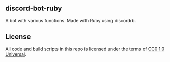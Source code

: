 ## discord-bot-ruby
A bot with various functions. Made with Ruby using discordrb.

## License

All code and build scripts in this repo is licensed under the terms of [CC0 1.0 Universal](https://creativecommons.org/publicdomain/zero/1.0/).
